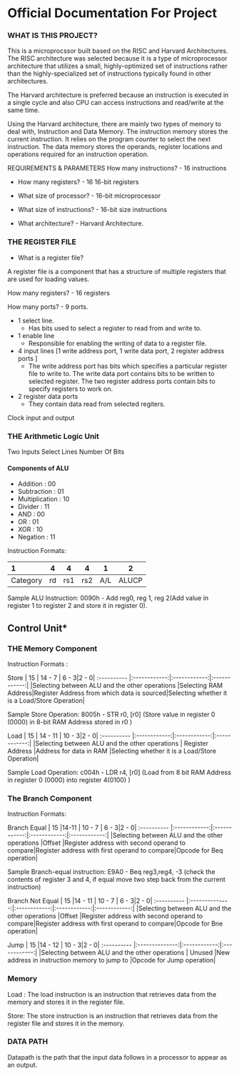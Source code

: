 # Official Documentation For Project
### WHAT IS THIS PROJECT?
This is a microprocssor built based on the RISC and Harvard Architectures.
The RISC architecture was selected because it is a type of microprocessor architecture that utilizes a small, highly-optimized set of instructions rather than the highly-specialized set of instructions typically found in other architectures.

The Harvard architecture is preferred because an instruction is executed in a single cycle and also CPU can access instructions and read/write at the same time.

Using the Harvard architecture, there are mainly two types of memory to deal with, Instruction and Data Memory. 
The instruction memory stores the current instruction. It relies on the program counter to select the next instruction.
The data memory stores the operands, register locations and operations required for an instruction operation.

REQUIREMENTS & PARAMETERS
 How many instructions? - 16 instructions

 - How many registers? - 16 16-bit registers

 - What size of processor? - 16-bit microprocessor

 - What size of instructions? - 16-bit size instructions

 - What architecture? - Harvard Architecture. 

### THE REGISTER FILE

- What is a register file?  

A register file is a component that has a structure of multiple registers that are used for loading values.  

How many registers? - 16 registers  

How many ports? - 9 ports.   
* 1 select line. 
  * Has bits used to select a register to read from and write to.
* 1 enable line  
  * Responsible for enabling the writing of data to a register file.
* 4 input lines [1 write address port, 1 write data port, 2 register address ports ] 
  * The write address port has bits which specifies a particular register file to write to. The write data port contains bits to be written to selected   register. The two register address ports contain bits to specify registers to work on.
* 2 register data ports  
  * They contain data read from selected regiters.

Clock input and output  


### THE Arithmetic Logic Unit
Two Inputs
Select Lines
Number Of Bits


#### Components of ALU
-  Addition : 00
-  Subtraction : 01
-  Multiplication : 10
-  Divider : 11
-  AND : 00
-  OR : 01
-  XOR : 10
-  Negation : 11


Instruction Formats:

|1|4|4|4|1|2
 :----------  |:------------:|:------------:|:------------:|:------------:|:------------:|
| Category      | rd       | rs1|rs2|A/L|ALUCP|

Sample ALU Instruction: 0090h - Add reg0, reg 1, reg 2(Add value in register 1 to register 2 and store it in register 0).

Control Unit*
-


### THE Memory Component


Instruction Formats : 

Store 
|   15   | 14 - 7      | 6 - 3|2 - 0|
 :----------  |:------------:|:------------:|:------------:|
|Selecting between ALU and the other operations |Selecting RAM Address|Register Address from which data is sourced|Selecting whether it is a Load/Store Operation| 

Sample Store Operation: 8005h - STR r0, [r0] (Store value in register 0 (0000) in 8-bit RAM Address stored in r0 )





Load 
|   15   | 14 - 11      | 10 - 3|2 - 0|
 :----------  |:------------:|:------------:|:------------:|
|Selecting between ALU and the other operations | Register Address |Address for data in RAM |Selecting whether it is a Load/Store Operation|  

Sample Load Operation: c004h -  LDR r4, [r0] (Load from 8 bit RAM Address in register 0 (0000) into register 4(0100) )




### The Branch Component


Instruction Formats:

Branch Equal
|   15   |14-11 | 10 - 7      | 6 - 3|2 - 0|
 :----------  |:------------:|:------------:|:------------:|:------------:|
|Selecting between ALU and the other operations |Offset |Register address with second operand to compare|Register address with first operand to compare|Opcode for Beq operation|

Sample Branch-equal instruction:  E9A0 - Beq reg3,reg4, -3 (check the contents of register 3 and 4, if equal move two step back from 
the current instruction)


Branch Not Equal
|   15   |14 - 11   | 10 - 7    | 6 - 3|2 - 0|
 :----------  |:--------------:|:------------:|:------------:|:------------:|
|Selecting between ALU and the other operations |Offset |Register address with second operand to compare|Register address with first operand to compare|Opcode for Bne operation|



Jump
|   15   |14 - 12   | 10 - 3|2 - 0|
 :----------  |:--------------:|:------------:|:------------:|
|Selecting between ALU and the other operations | Unused |New address in instruction memory to jump to |Opcode for Jump operation|




### Memory 
Load :
The load instruction is an instruction that retrieves data from the memory and stores it in the register file.


Store: 
The store instruction is an instruction that retrieves data from the register file and stores it in the memory.



### DATA PATH
Datapath is the path that the input data follows in a processor to appear as an output. 




